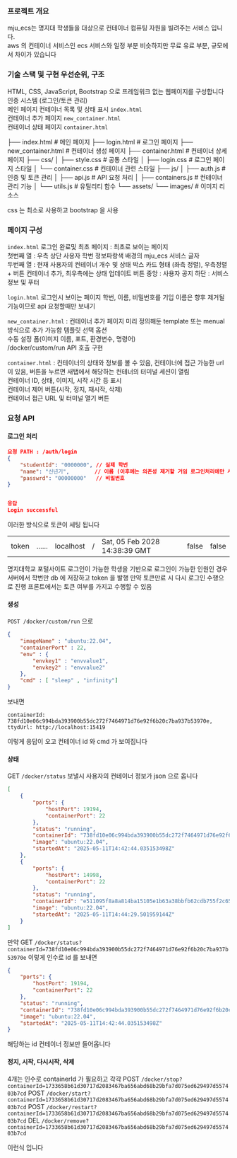 ### 프로젝트 개요
mju_ecs는 명지대 학생들을 대상으로 컨테이너 컴퓨팅 자원을 빌려주는 서비스 입니다.    
aws  의 컨테이너 서비스인 ecs 서비스와 일정 부분 비슷하지만 무료 유료 부분, 규모에서 차이가 있습니다  

### 기술 스택 및 구현 우선순위, 구조

HTML, CSS, JavaScript, Bootstrap 으로 프레임워크 없는 웹페이지를 구성합니다  
인증 시스템 (로그인/토큰 관리)   
메인 페이지 컨테이너 목록 및 상태 표시 `index.html`  
컨테이너 추가 페이지 `new_container.html`  
컨테이너 상태 페이지 `container.html`  

├── index.html          # 메인 페이지
├── login.html          # 로그인 페이지
├── new_container.html  # 컨테이너 생성 페이지
├── container.html      # 컨테이너 상세 페이지
├── css/
│   ├── style.css       # 공통 스타일
│   ├── login.css       # 로그인 페이지 스타일
│   └── container.css   # 컨테이너 관련 스타일
├── js/
│   ├── auth.js         # 인증 및 토큰 관리
│   ├── api.js          # API 요청 처리
│   ├── containers.js   # 컨테이너 관리 기능
│   └── utils.js        # 유틸리티 함수
└── assets/
    └── images/         # 이미지 리소스

css 는 최소로 사용하고 bootstrap 을 사용

### 페이지 구성  
`index.html` 로그인 완료및 최초 페이지 : 최초로 보이는 페이지  
첫번째 열 : 우측 상단 사용자 학번 정보파랑색 배경의 mju_ecs 서비스 글자  
두번째 열 : 현재 사용자의 컨테이너 개수 및 상태 박스 카드 형태 (좌측 정렬), 우측정렬 + 버튼 컨테이너 추가,   최우측에는 상태 업데이트 버튼
중앙 : 사용자 공지
하단 : 서비스 정보 및 푸터

`login.html` 로그인시 보이는 페이지
학번, 이름, 비밀번호를 기입
이름은 향후 제거될 기능이므로 api 요청할때만 보내기

`new_container.html` : 컨테이너 추가 페이지 미리 정의해둔 template 또는 menual 방식으로 추가 가능함
템플릿 선택 옵션  
수동 설정 폼(이미지 이름, 포트, 환경변수, 명령어)  
/docker/custom/run API 호출 구현  

`container.html` : 컨테이너의 상태와 정보를 볼 수 있음, 
컨테이너에 접근 가능한 url 이 있음, 버튼을 누르면 새탭에서 해당하는 컨테너의 터미널 세션이 열림  
컨테이너 ID, 상태, 이미지, 시작 시간 등 표시  
컨테이너 제어 버튼(시작, 정지, 재시작, 삭제)  
컨테이너 접근 URL 및 터미널 열기 버튼  

### 요청 API

#### 로그인 처리
```json
요청 PATH : /auth/login
{
    "studentId": "0000000", // 실제 학번
    "name": "신년기",        // 이름 (이후에는 의존성 제거할 거임 로그인처리에만 사용하고 실제 사용은 x)
    "passwrd": "00000000"   // 비밀번호
}


응답
Login successful
```


이러한 방식으로 토큰이 세팅 됩니다

|       |        |           |     |                               |       |       |
| ----- | ------ | --------- | --- | ----------------------------- | ----- | ----- |
| token | ...... | localhost | /   | Sat, 05 Feb 2028 14:38:39 GMT | false | false |
명지대학교 포털사이트 로그인이 가능한 학생을 기반으로 로그인이 가능한 인원인 경우 서버에서 학번만 db 에 저장하고 token 을 발행 만약 토큰만료 시 다시 로그인 수행으로 진행 프론트에서는 토큰 여부를 가지고 수행할 수 있음

#### 생성
`POST /docker/custom/run` 으로 
```json
{
    "imageName" : "ubuntu:22.04",
    "containerPort" : 22,
    "env" : {
        "envkey1" : "envvalue1",
        "envkey2" : "envvalue2"
    },
    "cmd" : [ "sleep" , "infinity"]
}
```

보내면 
```
containerId: 738fd10e06c994bda393900b55dc272f7464971d76e92f6b20c7ba937b53970e, ttydUrl: http://localhost:15419
```

이렇게 응답이 오고 컨테이너 id 와 cmd 가 보여집니다
#### 상태
GET `/docker/status` 보낼시 사용자의 컨테이너 정보가 json 으로 옵니다
```json
[
    {
        "ports": {
            "hostPort": 19194,
            "containerPort": 22
        },
        "status": "running",
        "containerId": "738fd10e06c994bda393900b55dc272f7464971d76e92f6b20c7ba937b53970e",
        "image": "ubuntu:22.04",
        "startedAt": "2025-05-11T14:42:44.035153498Z"
    },
    {
        "ports": {
            "hostPort": 14998,
            "containerPort": 22
        },
        "status": "running",
        "containerId": "e511095f8a8a814ba15105e1b63a38bbfb62cdb755f2c65c1e23e49bc7397b73",
        "image": "ubuntu:22.04",
        "startedAt": "2025-05-11T14:44:29.501959144Z"
    }
]
```
만약
GET `/docker/status?containerId=738fd10e06c994bda393900b55dc272f7464971d76e92f6b20c7ba937b53970e`
이렇게 인수로 id 를 보내면 
```json
{
    "ports": {
        "hostPort": 19194,
        "containerPort": 22
    },
    "status": "running",
    "containerId": "738fd10e06c994bda393900b55dc272f7464971d76e92f6b20c7ba937b53970e",
    "image": "ubuntu:22.04",
    "startedAt": "2025-05-11T14:42:44.035153498Z"
}
```
해당하는 id 컨테이너 정보만 들어옵니다


#### 정지, 시작, 다시시작, 삭제
4개는 
인수로 containerId 가 필요하고
각각
POST `/docker/stop?containerId=1733658b61d30717d2083467ba656abd68b29bfa7d075ed629497d557403b7cd`
POST `/docker/start?containerId=1733658b61d30717d2083467ba656abd68b29bfa7d075ed629497d557403b7cd`
POST `/docker/restart?containerId=1733658b61d30717d2083467ba656abd68b29bfa7d075ed629497d557403b7cd`
DEL `/docker/remove?containerId=1733658b61d30717d2083467ba656abd68b29bfa7d075ed629497d557403b7cd`

이런식 입니다

